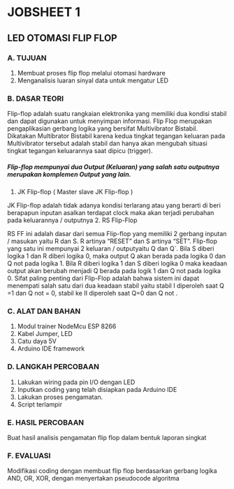 # JOBSHEET 1
## LED OTOMASI FLIP FLOP

### A. TUJUAN
1. Membuat proses flip flop melalui otomasi hardware
2. Menganalisis luaran sinyal data untuk mengatur LED

### B. DASAR TEORI

Flip-flop adalah suatu rangkaian elektronika yang memiliki dua kondisi stabil dan dapat digunakan
untuk menyimpan informasi. Flip Flop merupakan pengaplikasian gerbang logika yang bersifat
Multivibrator Bistabil. Dikatakan Multibrator Bistabil karena kedua tingkat tegangan keluaran
pada Multivibrator tersebut adalah stabil dan hanya akan mengubah situasi tingkat tegangan
keluarannya saat dipicu (trigger).

##### Flip-flop mempunyai dua Output (Keluaran) yang salah satu outputnya merupakan komplemen Output yang lain.
1. JK Flip-flop ( Master slave JK Flip-flop )

JK Flip-flop adalah tidak adanya kondisi terlarang atau yang berarti di beri berapapun inputan
asalkan terdapat clock maka akan terjadi perubahan pada keluarannya / outputnya
2. RS Flip-Flop

RS FF ini adalah dasar dari semua Flip-flop yang memiliki 2 gerbang inputan / masukan yaitu R
dan S. R artinya “RESET” dan S artinya “SET”. Flip-flop yang satu ini mempunyai 2 keluaran /
outputyaitu Q dan Q`. Bila S diberi logika 1 dan R diberi logika 0, maka output Q akan berada
pada logika 0 dan Q not pada logika 1. Bila R diberi logika 1 dan S diberi logika 0 maka keadaan
output akan berubah menjadi Q berada pada logik 1 dan Q not pada logika 0. Sifat paling penting
dari Flip-Flop adalah bahwa sistem ini dapat menempati salah satu dari dua keadaan stabil yaitu
stabil I diperoleh saat Q =1 dan Q not = 0, stabil ke II diperoleh saat Q=0 dan Q not .



### C. ALAT DAN BAHAN

1. Modul trainer NodeMcu ESP 8266
2. Kabel Jumper, LED
3. Catu daya 5V
4. Arduino IDE framework

### D. LANGKAH PERCOBAAN

1. Lakukan wiring pada pin I/O dengan LED
2. Inputkan coding yang telah disiapkan pada Arduino IDE
3. Lakukan proses pengamatan.
4. Script terlampir

### E. HASIL PERCOBAAN

Buat hasil analisis pengamatan flip flop dalam bentuk laporan singkat

### F. EVALUASI

Modifikasi coding dengan membuat flip flop berdasarkan gerbang logika AND, OR, XOR, dengan
menyertakan pseudocode algoritma
